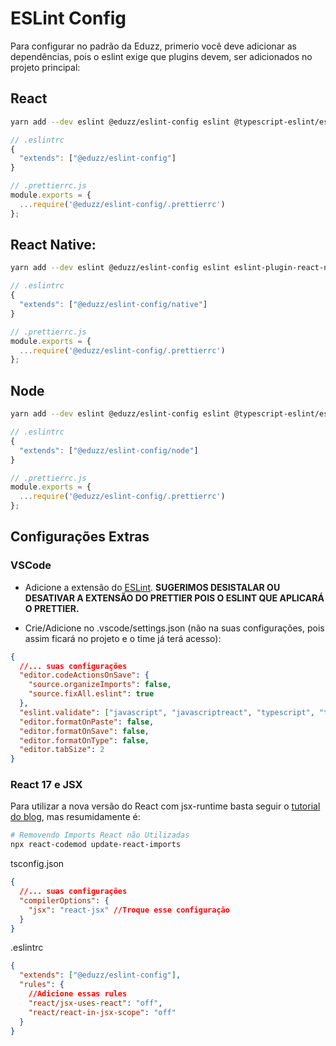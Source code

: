 # ESLint Config

Para configurar no padrão da Eduzz, primerio você deve adicionar as dependências, pois o eslint exige que plugins devem,
ser adicionados no projeto principal:

## React

```sh
yarn add --dev eslint @eduzz/eslint-config eslint @typescript-eslint/eslint-plugin @typescript-eslint/parser eslint-config-prettier eslint-plugin-eslint-plugin eslint-plugin-import eslint-plugin-prettier eslint-plugin-react eslint-plugin-react-hooks eslint-plugin-unused-imports prettier
```

```js
// .eslintrc
{
  "extends": ["@eduzz/eslint-config"]
}

// .prettierrc.js
module.exports = {
  ...require('@eduzz/eslint-config/.prettierrc')
};
```

## React Native:

```sh
yarn add --dev eslint @eduzz/eslint-config eslint eslint-plugin-react-native @typescript-eslint/eslint-plugin @typescript-eslint/parser eslint-config-prettier eslint-plugin-eslint-plugin eslint-plugin-import eslint-plugin-prettier eslint-plugin-react eslint-plugin-react-hooks eslint-plugin-unused-imports prettier
```

```js
// .eslintrc
{
  "extends": ["@eduzz/eslint-config/native"]
}

// .prettierrc.js
module.exports = {
  ...require('@eduzz/eslint-config/.prettierrc')
};
```

## Node

```sh
yarn add --dev eslint @eduzz/eslint-config eslint @typescript-eslint/eslint-plugin @typescript-eslint/parser eslint-config-prettier eslint-plugin-eslint-plugin eslint-plugin-import eslint-plugin-prettier eslint-plugin-unused-imports prettier
```

```js
// .eslintrc
{
  "extends": ["@eduzz/eslint-config/node"]
}

// .prettierrc.js
module.exports = {
  ...require('@eduzz/eslint-config/.prettierrc')
};
```

## Configurações Extras

### VSCode

- Adicione a extensão do [ESLint](https://marketplace.visualstudio.com/items?itemName=dbaeumer.vscode-eslint).
  **SUGERIMOS DESISTALAR OU DESATIVAR A EXTENSÃO DO PRETTIER POIS O ESLINT QUE APLICARÁ O PRETTIER.**

- Crie/Adicione no .vscode/settings.json (não na suas configurações, pois assim ficará no projeto e o time já terá acesso):

```json
{
  //... suas configurações
  "editor.codeActionsOnSave": {
    "source.organizeImports": false,
    "source.fixAll.eslint": true
  },
  "eslint.validate": ["javascript", "javascriptreact", "typescript", "typescriptreact"],
  "editor.formatOnPaste": false,
  "editor.formatOnSave": false,
  "editor.formatOnType": false,
  "editor.tabSize": 2
}
```

### React 17 e JSX

Para utilizar a nova versão do React com jsx-runtime basta seguir o [tutorial do blog](https://pt-br.reactjs.org/blog/2020/09/22/introducing-the-new-jsx-transform.html),
mas resumidamente é:

```bash
# Removendo Imports React não Utilizadas
npx react-codemod update-react-imports
```

tsconfig.json

```json
{
  //... suas configurações
  "compilerOptions": {
    "jsx": "react-jsx" //Troque esse configuração
  }
}
```

.eslintrc

```json
{
  "extends": ["@eduzz/eslint-config"],
  "rules": {
    //Adicione essas rules
    "react/jsx-uses-react": "off",
    "react/react-in-jsx-scope": "off"
  }
}
```
